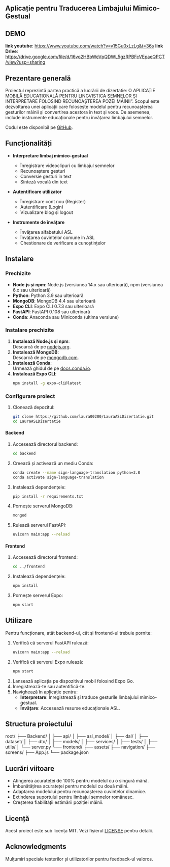 ## Aplicație pentru Traducerea Limbajului Mimico-Gestual

## DEMO
**link youtube**: https://www.youtube.com/watch?v=v15Gu0xLzLg&t=36s
**link Drive**: https://drive.google.com/file/d/16vo2HBbWeVpQDWL5gzRPBFcVEpaeQPCT/view?usp=sharing

## Prezentare generală
Proiectul reprezintă partea practică a lucrării de dizertatie: O APLICAȚIE MOBILĂ EDUCAȚIONALĂ PENTRU LINGVISTICA SEMNELOR ȘI INTERPRETARE FOLOSIND RECUNOAȘTEREA POZEI MÂINII”. Scopul este dezvoltarea unei aplicații care folosește modelul pentru recunoașterea gesturilor mâinii și convertirea acestora în text și voce. De asemenea, include instrumente educaționale pentru învățarea limbajului semnelor.

Codul este disponibil pe [GitHub](https://github.com/laura00200/LauraASLDizertatie).

## Funcționalități

- **Interpretare limbaj mimico-gestual**  
  - Înregistrare videoclipuri cu limbajul semnelor  
  - Recunoaștere gesturi  
  - Conversie gesturi în text  
  - Sinteză vocală din text  

- **Autentificare utilizator**  
  - Înregistrare cont nou (Register)
  - Autentificare (Login) 
  - Vizualizare blog și logout  

- **Instrumente de învățare**  
  - Învățarea alfabetului ASL  
  - Învățarea cuvintelor comune în ASL  
  - Chestionare de verificare a cunoștințelor  

## Instalare

### Prechizite

- **Node.js și npm**: Node.js (versiunea 14.x sau ulterioară), npm (versiunea 6.x sau ulterioară)  
- **Python**: Python 3.9 sau ulterioară  
- **MongoDB**: MongoDB 4.4 sau ulterioară  
- **Expo CLI**: Expo CLI 0.7.3 sau ulterioară  
- **FastAPI**: FastAPI 0.108 sau ulterioară  
- **Conda**: Anaconda sau Miniconda (ultima versiune)  

### Instalare prechizite

1. **Instalează Node.js și npm**:  
   Descarcă de pe [nodejs.org](https://nodejs.org/).  
2. **Instalează MongoDB**:  
   Descarcă de pe [mongodb.com](https://www.mongodb.com/try/download/community).  
3. **Instalează Conda**:  
   Urmează ghidul de pe [docs.conda.io](https://docs.conda.io/projects/conda/en/latest/user-guide/install/index.html).  
4. **Instalează Expo CLI**:  
   ```sh
   npm install -g expo-cli@latest
   ```

### Configurare proiect

1. Clonează depozitul:  
   ```sh
   git clone https://github.com/laura00200/LauraASLDizertatie.git
   cd LauraASLDizertatie
   ```

#### Backend

1. Accesează directorul backend:  
   ```sh
   cd backend
   ```
2. Creează și activează un mediu Conda:  
   ```sh
   conda create --name sign-language-translation python=3.8
   conda activate sign-language-translation
   ```
3. Instalează dependențele:  
   ```sh
   pip install -r requirements.txt
   ```
4. Pornește serverul MongoDB:  
   ```sh
   mongod
   ```
5. Rulează serverul FastAPI:  
   ```sh
   uvicorn main:app --reload
   ```

#### Frontend

1. Accesează directorul frontend:  
   ```sh
   cd ../frontend
   ```
2. Instalează dependențele:  
   ```sh
   npm install
   ```
3. Pornește serverul Expo:  
   ```sh
   npm start
   ```

## Utilizare

Pentru funcționare, atât backend-ul, cât și frontend-ul trebuie pornite:

1. Verifică că serverul FastAPI rulează:  
   ```sh
   uvicorn main:app --reload
   ```
2. Verifică că serverul Expo rulează:  
   ```sh
   npm start
   ```
3. Lansează aplicația pe dispozitivul mobil folosind Expo Go.  
4. Înregistrează-te sau autentifică-te.  
5. Navighează în aplicație pentru:  
   - **Interpretare**: Înregistrează și traduce gesturile limbajului mimico-gestual.  
   - **Învățare**: Accesează resurse educaționale ASL.

## Structura proiectului
root/
├── Backend/
│   ├── api/
│   ├── asl_model/
│   ├── dal/
│   ├── dataset/
│   ├── dto/
│   ├── models/
│   ├── services/
│   ├── tests/
│   ├── utils/
│   └── server.py
└── frontend/
├── assets/
├── navigation/
├── screens/
├── App.js
└── package.json


## Lucrări viitoare

- Atingerea acurateței de 100% pentru modelul cu o singură mână.  
- Îmbunătățirea acurateței pentru modelul cu două mâini.  
- Adaptarea modelului pentru recunoașterea cuvintelor dinamice.  
- Extinderea suportului pentru limbajul semnelor românesc.  
- Creșterea fiabilității estimării poziției mâinii.  

## Licență

Acest proiect este sub licența MIT. Vezi fișierul [LICENSE](LICENSE) pentru detalii.

## Acknowledgments

Mulțumiri speciale testerilor și utilizatorilor pentru feedback-ul valoros.
